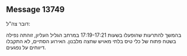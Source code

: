 ## Message 13749

דובר צה"ל:

בהמשך להתרעות שהופעלו בשעות 17:19-17:21 במרחב הגליל העליון, זוהתה נפילה בשטח פתוח של כלי טיס בלתי מאויש שחצה מלבנון.
האירוע הסתיים, לא התקבלו דיווחים על נפגעים.


